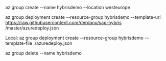 az group  create --name hybrisdemo --location westeurope

az group deployment create --resource-group hybrisdemo --template-uri https://raw.githubusercontent.com/derdanu/sap-hybris
/master/azuredeploy.json

Local: az group deployment create --resource-group hybrisdemo --template-file .\azuredeploy.json

az group delete --name hybrisdemo